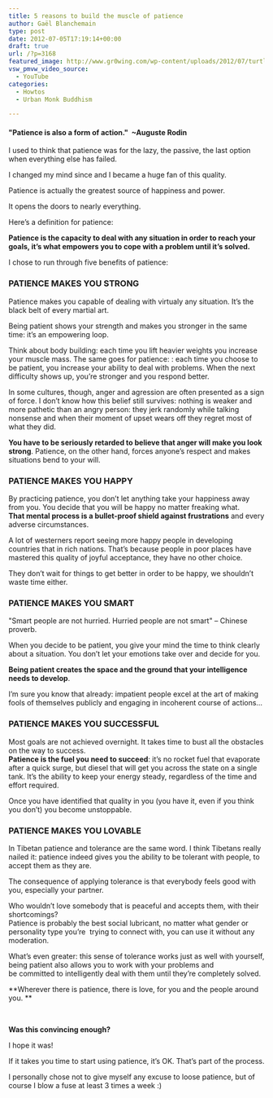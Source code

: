 ```yaml
---
title: 5 reasons to build the muscle of patience
author: Gaël Blanchemain
type: post
date: 2012-07-05T17:19:14+00:00
draft: true
url: /?p=3168
featured_image: http://www.gr0wing.com/wp-content/uploads/2012/07/turtle.jpg
vsw_pmvw_video_source:
  - YouTube
categories:
  - Howtos
  - Urban Monk Buddhism

---
```

#### "Patience is also a form of action."  ~Auguste Rodin

I used to think that patience was for the lazy, the passive, the last option when everything else has failed.

I changed my mind since and I became a huge fan of this quality.

Patience is actually the greatest source of happiness and power.<!--more-->

  
It opens the doors to nearly everything.

Here&#8217;s a definition for patience:

**Patience is the capacity to deal with any situation in order to reach your goals, it&#8217;s what empowers you to c****ope with a problem until it&#8217;s solved****.**

I chose to run through five benefits of patience:

### PATIENCE MAKES YOU STRONG

Patience makes you capable of dealing with virtualy any situation. It&#8217;s the black belt of every martial art.

Being patient shows your strength and makes you stronger in the same time: it&#8217;s an empowering loop.

Think about body building: each time you lift heavier weights you increase your muscle mass. The same goes for patience: : each time you choose to be patient, you increase your ability to deal with problems. When the next difficulty shows up, you&#8217;re stronger and you respond better.

In some cultures, though, anger and agression are often presented as a sign of force. I don&#8217;t know how this belief still survives: nothing is weaker and more pathetic than an angry person: they jerk randomly while talking nonsense and when their moment of upset wears off they regret most of what they did.

**You have to be seriously retarded to believe that anger will make you look strong**. Patience, on the other hand, forces anyone&#8217;s respect and makes situations bend to your will.

### PATIENCE MAKES YOU HAPPY

By practicing patience, you don&#8217;t let anything take your happiness away from you. You decide that you will be happy no matter freaking what.  
**That mental process is a bullet-proof shield against frustrations** and every adverse circumstances.

A lot of westerners report seeing more happy people in developing countries that in rich nations. That&#8217;s because people in poor places have mastered this quality of joyful acceptance, they have no other choice.

They don&#8217;t wait for things to get better in order to be happy, we shouldn&#8217;t waste time either.

### PATIENCE MAKES YOU SMART

"Smart people are not hurried. Hurried people are not smart" &#8211; Chinese proverb.

When you decide to be patient, you give your mind the time to think clearly about a situation. You don&#8217;t let your emotions take over and decide for you.

**Being patient creates the space and the ground that your intelligence needs to develop**.

I&#8217;m sure you know that already: impatient people excel at the art of making fools of themselves publicly and engaging in incoherent course of actions…

### PATIENCE MAKES YOU SUCCESSFUL

Most goals are not achieved overnight. It takes time to bust all the obstacles on the way to success.  
**Patience is the fuel you need to succeed**: it&#8217;s no rocket fuel that evaporate after a quick surge, but diesel that will get you across the state on a single tank. It&#8217;s the ability to keep your energy steady, regardless of the time and effort required.

Once you have identified that quality in you (you have it, even if you think you don&#8217;t) you become unstoppable.

### PATIENCE MAKES YOU LOVABLE

In Tibetan patience and tolerance are the same word. I think Tibetans really nailed it: patience indeed gives you the ability to be tolerant with people, to accept them as they are.

The consequence of applying tolerance is that everybody feels good with you, especially your partner.

Who wouldn&#8217;t love somebody that is peaceful and accepts them, with their shortcomings?  
Patience is probably the best social lubricant, no matter what gender or personality type you&#8217;re  trying to connect with, you can use it without any moderation.

What&#8217;s even greater: this sense of tolerance works just as well with yourself, being patient also allows you to work with your problems and be committed to intelligently deal with them until they&#8217;re completely solved.

**Wherever there is patience, there is love, for you and the people around you. **

&nbsp;

**Was this convincing enough?**

I hope it was!

If it takes you time to start using patience, it&#8217;s OK. That&#8217;s part of the process.

I personally chose not to give myself any excuse to loose patience, but of course I blow a fuse at least 3 times a week :)
